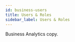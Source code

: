 ```yaml
---
id: business-users
title: Users & Roles
sidebar_label: Users & Roles
---
```


Business Analytics copy.